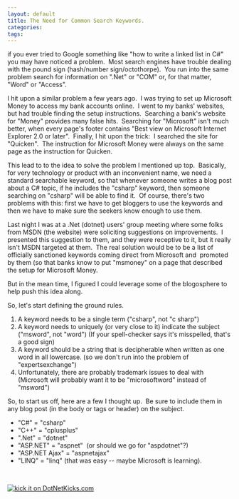 ```yaml
---
layout: default
title: The Need for Common Search Keywords.
categories: 
tags: 
---
```


  <p>if you ever tried to Google something like "how to write a linked list in C#" you may have noticed a problem.  Most search engines have trouble dealing with the pound sign (hash/number sign/octothorpe).  You run into the same problem search for information on ".Net" or "COM" or, for that matter, "Word" or "Access".  </p>  <p>I hit upon a similar problem a few years ago.  I was trying to set up Microsoft Money to access my bank accounts online.  I went to my banks' websites, but had trouble finding the setup instructions.  Searching a bank's website for "Money" provides many false hits.  Searching for "Microsoft" isn't much better, when every page's footer contains "Best view on Microsoft Internet Explorer 2.0 or later".  Finally, I hit upon the trick:  I searched the site for "Quicken".  The instruction for Microsoft Money were always on the same page as the instruction for Quicken.</p>  <p>This lead to to the idea to solve the problem I mentioned up top.  Basically, for very technology or product with an inconvenient name, we need a standard searchable keyword, so that whenever someone writes a blog post about a C# topic, if he includes the "csharp" keyword, then someone searching on "csharp" will be able to find it.  Of course, there's two problems with this: first we have to get bloggers to use the keywords and then we have to make sure the seekers know enough to use them.</p>  <p>Last night I was at a .Net (dotnet) users' group meeting where some folks from MSDN (the website) were soliciting suggestions on improvements.  I presented this suggestion to them, and they were receptive to it, but it really isn't MSDN targeted at them.  The real solution would be to be a list of officially sanctioned keywords coming direct from Microsoft and  promoted by them (so that banks know to put "msmoney" on a page that described the setup for Microsoft Money.</p>  <p>But in the mean time, I figured I could leverage some of the blogosphere to help push this idea along. </p>  <p>So, let's start defining the ground rules.</p>  <ol>   <li>A keyword needs to be a single term ("csharp", not "c sharp") </li>    <li>A keyword needs to uniquely (or very close to it) indicate the subject ("msword", not "word") (If your spell-checker says it's misspelled, that's a good sign) </li>    <li>A keyword should be a string that is decipherable when written as one word in all lowercase. (so we don't run into the problem of "expertsexchange") </li>    <li>Unfortunately, there are probably trademark issues to deal with (Microsoft will probably want it to be "microsoftword" instead of "msword") </li> </ol>  <p>So, to start us off, here are a few I thought up.  Be sure to include them in any blog post (in the body or tags or header) on the subject.</p>  <ul>   <li>"C#" = "csharp" </li>    <li>"C++" = "cplusplus" </li>    <li>".Net" = "dotnet" </li>    <li>"ASP.NET" = "aspnet"  (or should we go for "aspdotnet"?) </li>    <li>"ASP.NET Ajax" = "aspnetajax" </li>    <li>"LINQ" = "linq" (that was easy -- maybe Microsoft is learning). </li> </ul>  <p> </p> <a href="http://www.dotnetkicks.com/kick/?url=http%3a%2f%2fhonestillusion.com%2fblogs%2fblog_0%2farchive%2f2008%2f04%2f18%2fthe-need-for-common-search-keywords.aspx"><img alt="kick it on DotNetKicks.com" src="http://www.dotnetkicks.com/Services/Images/KickItImageGenerator.ashx?url=http%3a%2f%2fhonestillusion.com%2fblogs%2fblog_0%2farchive%2f2008%2f04%2f18%2fthe-need-for-common-search-keywords.aspx" border="0" /></a>